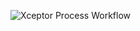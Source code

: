 ![Xceptor Process Workflow](https://github.com/srnomula1/Xceptor-eClerx-2.0/assets/81688605/9a8d26ce-bc5c-4fc2-b534-a4271cc29921)
